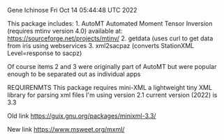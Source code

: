 Gene Ichinose
Fri Oct 14 05:44:48 UTC 2022

This package includes:
	1. AutoMT Automated Moment Tensor Inversion 
		(requires mtinv version 4.0) available at:
		https://sourceforge.net/projects/mtinv/
	2. getdata (uses curl to get data from iris using webservices 
	3. xml2sacpaz (converts StationXML Level=response to sacpz)
	
Of course items 2 and 3 were originally part of AutoMT but were popular enough to
 be separated out as individual apps

REQUIRENMTS
This package requires mini-XML a lightweight tiny XML library for parsing xml files
I'm using version 2.1 current version (2022) is 3.3

Old link
https://guix.gnu.org/packages/minixml-3.3/

New link
https://www.msweet.org/mxml/
